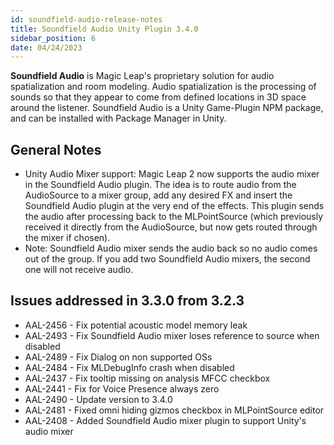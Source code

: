 ```yaml
---
id: soundfield-audio-release-notes
title: Soundfield Audio Unity Plugin 3.4.0
sidebar_position: 6
date: 04/24/2023
---
```


**Soundfield Audio** is Magic Leap's proprietary solution for audio spatialization and room modeling. Audio spatialization is the processing of sounds so that they appear to come from defined locations in 3D space around the listener. Soundfield Audio is a Unity Game-Plugin NPM package, and can be installed with Package Manager in Unity.

## General Notes

- Unity Audio Mixer support: Magic Leap 2 now supports the audio mixer in the Soundfield Audio plugin. The idea is to route audio from the AudioSource to a mixer group, add any desired FX and insert the Soundfield Audio plugin at the very end of the effects. This plugin sends the audio after processing back to the MLPointSource (which previously received it directly from the AudioSource, but now gets routed through the mixer if chosen).
- Note: Soundfield Audio mixer sends the audio back so no audio comes out of the group. If you add two Soundfield Audio mixers, the second one will not receive audio.

## Issues addressed in 3.3.0 from 3.2.3

- AAL-2456 - Fix potential acoustic model memory leak
- AAL-2493 - Fix Soundfield Audio mixer loses reference to source when disabled
- AAL-2489 - Fix Dialog on non supported OSs
- AAL-2484 - Fix MLDebugInfo crash when disabled
- AAL-2437 - Fix tooltip missing on analysis MFCC checkbox
- AAL-2441 - Fix for Voice Presence always zero
- AAL-2490 - Update version to 3.4.0
- AAL-2481 - Fixed omni hiding gizmos checkbox in MLPointSource editor
- AAL-2408 - Added Soundfield Audio mixer plugin to support Unity's audio mixer
